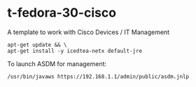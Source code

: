 t-fedora-30-cisco
=================

A template to work with Cisco Devices / IT Management

```
apt-get update && \
apt-get install -y icedtea-netx default-jre
```

To launch ASDM for management:

```
/usr/bin/javaws https://192.168.1.1/admin/public/asdm.jnlp
```
